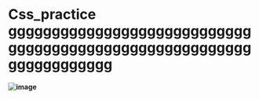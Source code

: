 # Css_practice  gggggggggggggggggggggggggggggggggggggggggggggggggggggggggggggggggggg
#### ![image](https://github.com/user-attachments/assets/846b2cf8-bba1-47d6-b679-d74dc75951ce)

 
